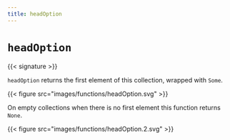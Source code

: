 ```yaml
---
title: headOption
---
```


# `headOption`

{{< signature >}}

`headOption` returns the first element of this collection, wrapped with `Some`.

{{< figure src="images/functions/headOption.svg" >}}

On empty collections when there is no first element this function returns `None`.

{{< figure src="images/functions/headOption.2.svg" >}}
